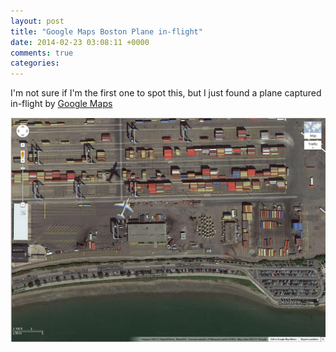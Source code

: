 ```yaml
---
layout: post
title: "Google Maps Boston Plane in-flight"
date: 2014-02-23 03:08:11 +0000
comments: true
categories: 
---
```


<!-- Since my blog is hosted as example.com/blog/ and images are under example.com/images/, and 
since (my version of) Octopress converts a leading slash into /blog, following is the site-agnostic
way of getting to the images.

IOW, /../images/abc.png will be converted to /blog/../images/abc.png -->

I'm not sure if I'm the first one to spot this, but I just found a plane captured in-flight by [Google Maps][GoogleMapsLink]

[GoogleMapsLink]: https://maps.google.com/maps?q=Callahan+Tunnel,+Boston,+MA&hl=en&ll=42.339415,-71.016687&spn=0.003489,0.00662&sll=42.752811,-71.49671&sspn=0.221846,0.42366&z=18

![pic](/images/Google_Maps_Boston_Plane_in-flight.png)

